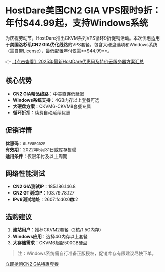 # HostDare美国CN2 GIA VPS限时9折：年付$44.99起，支持Windows系统

为庆祝劳动节，HostDare推出CKVM系列VPS循环9折促销活动。本次优惠适用于**美国洛杉矶CN2 GIA优化线路**的VPS套餐，包含大硬盘选项和Windows系统（需自带License），最低配置年付仅需**$44.99**。

👉 [【点击查看】2025年最新HostDare优惠码及特价云服务器方案汇总](https://bit.ly/hostdare)

## 核心优势
- **CN2 GIA精品线路**：中美直连低延迟
- **Windows系统支持**：4GB内存以上套餐可选
- **大硬盘方案**：CKVM6-CKVM8套餐专属
- **循环折扣**：续费自动延续优惠

## 促销详情
**优惠码**：`0LFV8EG02E`  
**有效期**：2022年5月31日或库存售罄  
**适用条件**：仅限年付及以上周期  

## 网络性能测试
- **CN2 GIA测试IP**：185.186.146.8
- **CN2 GT测试IP**：103.79.78.127
- **IPv6测试地址**：2607:fcd0:0:a::2

## 选购建议
1. **建站用户**：推荐CKVM2套餐（2核/1.5G内存）
2. **Windows应用**：选择4G内存以上套餐
3. **大存储需求**：CKVM6起配500GB硬盘

> 注：Windows系统需自行准备正版授权，促销库存有限建议尽快下单。

[立即抢购CN2 GIA特惠套餐](https://bit.ly/hostdare)